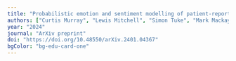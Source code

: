 ```yaml
---
title: "Probabilistic emotion and sentiment modelling of patient-reported experiences"
authors: ["Curtis Murray", "Lewis Mitchell", "Simon Tuke", "Mark Mackay"]
year: "2024"
journal: "ArXiv preprint"
doi: "https://doi.org/10.48550/arXiv.2401.04367"
bgColor: "bg-edu-card-one"
---
```

